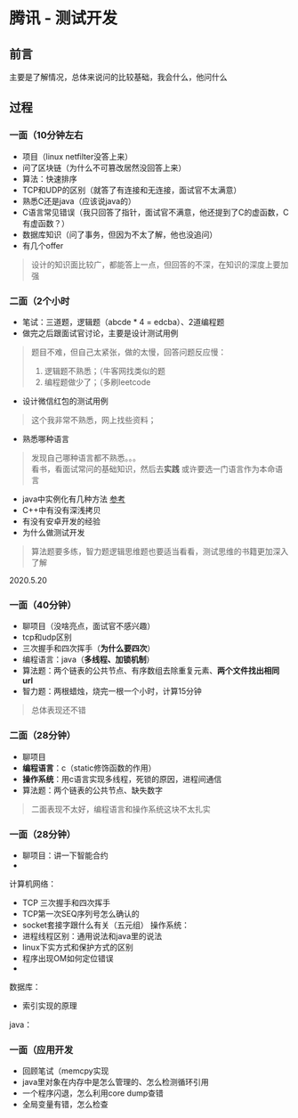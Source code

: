 # 腾讯 - 测试开发
## 前言
主要是了解情况，总体来说问的比较基础，我会什么，他问什么
## 过程
### 一面（10分钟左右
- 项目（linux netfilter没答上来）
- 问了区块链（为什么不可篡改居然没回答上来）
- 算法：快速排序
- TCP和UDP的区别（就答了有连接和无连接，面试官不太满意）
- 熟悉C还是java（应该说java的）
- C语言常见错误（我只回答了指针，面试官不满意，他还提到了C的虚函数，C有虚函数？）
- 数据库知识（问了事务，但因为不太了解，他也没追问）
- 有几个offer
> 设计的知识面比较广，都能答上一点，但回答的不深，在知识的深度上要加强
### 二面（2个小时
- 笔试：三道题，逻辑题（abcde * 4 = edcba）、2道编程题
- 做完之后跟面试官讨论，主要是设计测试用例
> 题目不难，但自己太紧张，做的太慢，回答问题反应慢：
> 1. 逻辑题不熟悉；（牛客网找类似的题  
> 2. 编程题做少了；（多刷leetcode
- 设计微信红包的测试用例
> 这个我非常不熟悉，网上找些资料；
- 熟悉哪种语言
> 发现自己哪种语言都不熟悉。。。  
> 看书，看面试常问的基础知识，然后去**实践**
> 或许要选一门语言作为本命语言
- java中实例化有几种方法 [参考](https://blog.csdn.net/kai_wei_zhang/article/details/7990626)
- C++中有没有深浅拷贝
- 有没有安卓开发的经验
- 为什么做测试开发
> 算法题要多练，智力题逻辑思维题也要适当看看，测试思维的书籍更加深入了解

2020.5.20
### 一面（40分钟）
- 聊项目（没啥亮点，面试官不感兴趣）
- tcp和udp区别
- 三次握手和四次挥手（**为什么要四次**）
- 编程语言：java（**多线程、加锁机制**）
- 算法题：两个链表的公共节点、有序数组去除重复元素、**两个文件找出相同url**
- 智力题：两根蜡烛，烧完一根一个小时，计算15分钟
> 总体表现还不错
### 二面（28分钟）
- 聊项目
- **编程语言**：c（static修饰函数的作用）
- **操作系统**：用c语言实现多线程，死锁的原因，进程间通信
- 算法题：两个链表的公共节点、缺失数字
> 二面表现不太好，编程语言和操作系统这块不太扎实

### 一面（28分钟）
- 聊项目：讲一下智能合约
-
计算机网络：
- TCP 三次握手和四次挥手
- TCP第一次SEQ序列号怎么确认的
- socket套接字跟什么有关（五元组）
操作系统：
- 进程线程区别：通用说法和java里的说法
- linux下实方式和保护方式的区别
- 程序出现OM如何定位错误
- 
数据库：
- 索引实现的原理

java：

### 一面（应用开发
- 回顾笔试（memcpy实现
- java里对象在内存中是怎么管理的、怎么检测循环引用
- 一个程序闪退，怎么利用core dump查错
- 全局变量有错，怎么检查
